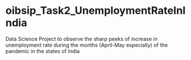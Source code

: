 # oibsip_Task2_UnemploymentRateInIndia
Data Science Project to observe the sharp peeks of increase in unemployment rate during the months (April-May especially) of the pandemic in the states of India 
